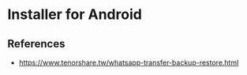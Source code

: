 # Installer for Android

## References

* https://www.tenorshare.tw/whatsapp-transfer-backup-restore.html
